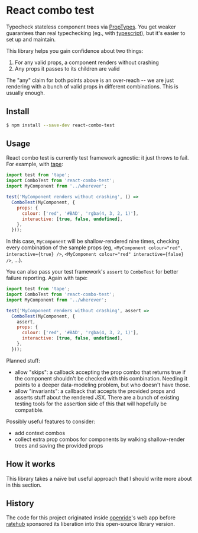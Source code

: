 # React combo test

Typecheck stateless component trees via [PropTypes](https://github.com/facebook/prop-types). You get weaker guarantees than real typechecking (eg., with [typescript](https://github.com/Microsoft/TypeScript-React-Starter#creating-a-component)), but it's easier to set up and maintain.

This library helps you gain confidence about two things:

1. For any valid props, a component renders without crashing
2. Any props it passes to its children are valid

The "any" claim for both points above is an over-reach -- we are just rendering with a bunch of valid props in different combinations. This is usually enough.

## Install

```bash
$ npm install --save-dev react-combo-test
```

## Usage

React combo test is currently test framework agnostic: it just throws to fail. For example, with [tape](https://github.com/substack/tape):

```js
import test from 'tape';
import ComboTest from 'react-combo-test';
import MyComponent from '../wherever';

test('MyComponent renders without crashing', () =>
  ComboTest(MyComponent, {
    props: {
      colour: ['red', '#BAD', 'rgba(4, 3, 2, 1)'],
      interactive: [true, false, undefined],
    },
  }));
```

In this case, `MyComponent` will be shallow-rendered nine times, checking every combination of the sample props (eg, `<MyComponent colour="red", interactive={true} />`, `<MyComponent colour="red" interactive={false} />`, ...).

You can also pass your test framework's `assert` to `ComboTest` for better failure reporting. Again with tape:

```js
import test from 'tape';
import ComboTest from 'react-combo-test';
import MyComponent from '../wherever';

test('MyComponent renders without crashing', assert =>
  ComboTest(MyComponent, {
    assert,
    props: {
      colour: ['red', '#BAD', 'rgba(4, 3, 2, 1)'],
      interactive: [true, false, undefined],
    },
  }));
```

Planned stuff:

- allow "skips": a callback accepting the prop combo that returns true if the component shouldn't be checked with this combination. Needing it points to a deeper data-modeling problem, but who doesn't have those.
- allow "invariants": a callback that accepts the provided props and asserts stuff about the rendered JSX. There are a bunch of existing testing tools for the assertion side of this that will hopefully be compatible.

Possibly useful features to consider:

- add context combos
- collect extra prop combos for components by walking shallow-render trees and saving the provided props

## How it works

This library takes a naïve but useful approach that I should write more about in this section.

## History

The code for this project originated inside [openride](https://openride.co)'s web app before [ratehub](https://ratehub.ca) sponsored its liberation into this open-source library version.
